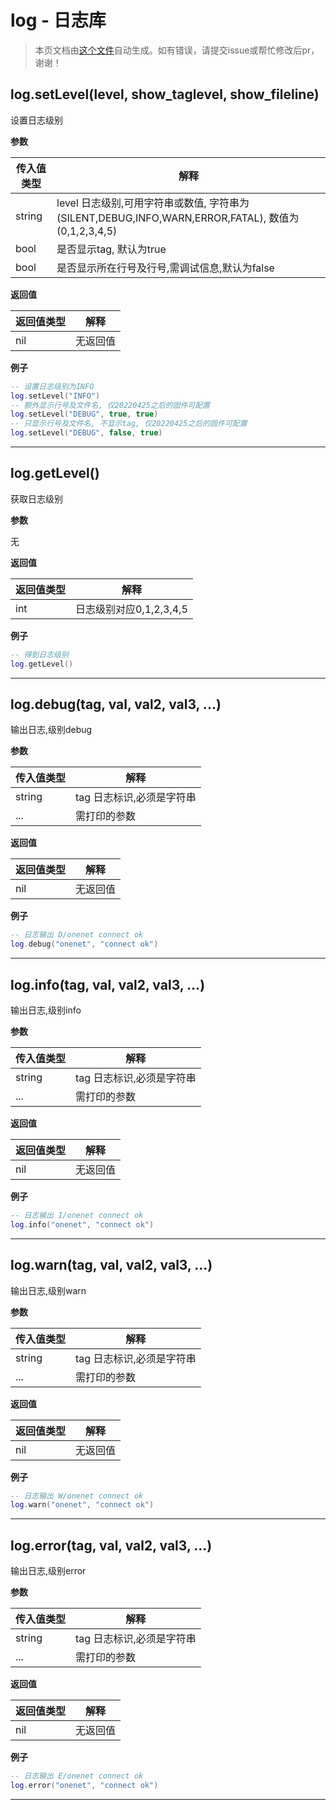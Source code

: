 # log - 日志库

> 本页文档由[这个文件](https://gitee.com/openLuat/LuatOS/tree/master/luat/modules/luat_lib_log.c)自动生成。如有错误，请提交issue或帮忙修改后pr，谢谢！

## log.setLevel(level, show_taglevel, show_fileline)

设置日志级别

**参数**

|传入值类型|解释|
|-|-|
|string|level 日志级别,可用字符串或数值, 字符串为(SILENT,DEBUG,INFO,WARN,ERROR,FATAL), 数值为(0,1,2,3,4,5)|
|bool|是否显示tag, 默认为true|
|bool|是否显示所在行号及行号,需调试信息,默认为false|

**返回值**

|返回值类型|解释|
|-|-|
|nil|无返回值|

**例子**

```lua
-- 设置日志级别为INFO
log.setLevel("INFO")
-- 额外显示行号及文件名, 仅20220425之后的固件可配置
log.setLevel("DEBUG", true, true)
-- 只显示行号及文件名, 不显示tag, 仅20220425之后的固件可配置
log.setLevel("DEBUG", false, true)

```

---

## log.getLevel()

获取日志级别

**参数**

无

**返回值**

|返回值类型|解释|
|-|-|
|int|日志级别对应0,1,2,3,4,5|

**例子**

```lua
-- 得到日志级别
log.getLevel()

```

---

## log.debug(tag, val, val2, val3, ...)

输出日志,级别debug

**参数**

|传入值类型|解释|
|-|-|
|string|tag         日志标识,必须是字符串|
|...|需打印的参数|

**返回值**

|返回值类型|解释|
|-|-|
|nil|无返回值|

**例子**

```lua
-- 日志输出 D/onenet connect ok
log.debug("onenet", "connect ok")

```

---

## log.info(tag, val, val2, val3, ...)

输出日志,级别info

**参数**

|传入值类型|解释|
|-|-|
|string|tag         日志标识,必须是字符串|
|...|需打印的参数|

**返回值**

|返回值类型|解释|
|-|-|
|nil|无返回值|

**例子**

```lua
-- 日志输出 I/onenet connect ok
log.info("onenet", "connect ok")

```

---

## log.warn(tag, val, val2, val3, ...)

输出日志,级别warn

**参数**

|传入值类型|解释|
|-|-|
|string|tag         日志标识,必须是字符串|
|...|需打印的参数|

**返回值**

|返回值类型|解释|
|-|-|
|nil|无返回值|

**例子**

```lua
-- 日志输出 W/onenet connect ok
log.warn("onenet", "connect ok")

```

---

## log.error(tag, val, val2, val3, ...)

输出日志,级别error

**参数**

|传入值类型|解释|
|-|-|
|string|tag         日志标识,必须是字符串|
|...|需打印的参数|

**返回值**

|返回值类型|解释|
|-|-|
|nil|无返回值|

**例子**

```lua
-- 日志输出 E/onenet connect ok
log.error("onenet", "connect ok")

```

---

